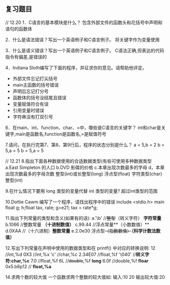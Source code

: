 ## 复习题目
// 12.20
1．C语言的基本模块是什么？
包含外部文件的函数头和花括号中声明和语句的函数体

2．什么是语法错误？写出一个英语例子和C语言例子。
将关键字作为变量使用

3．什么是语义错误？写出一个英语例子和C语言例子。
C语法正确,但表达的代码指令有偏差,是错误的

4．Indiana Sloth编写了下面的程序，并征求你的意见。请帮助他评定。
- 外部文件忘记打尖括号
- main主函数的括号错误
- 声明后忘记打分号
- 函数体的括号没结尾且错误
- 变量赋值符合有误
- 引用变量时错误
- 字符串没有打双引号

6．在main、int、function、char、=中，哪些是C语言的关键字？
int和char是关键字,main是函数名,function是函数名,=是赋值符号

7.请问，在执行完第7、第8、第9行后，程序的状态分别是什么？
a = 5,b = 2
b = 5,a = 5
b = 5,a = 5

// 12.21
8.指出下面各种数据使用的合适数据类型(有些可使用多种数据类型
a.East Simpleton 的人口
b.DVD 影碟的价格
c.本章出现次数最多的字母
d，本章出现次数最多的字母次数
整型(int)或长整型(long)
浮点型(float)
字符类型(char)
整型(int)

9.在什么情况下要用 long 类型的变量代替 int 类型的变量?
超过int类型的范围

10.Dottie Cawm 编写了一个程序，请找出程序中的错误
include <stdio.h>
main
float g; h;float tax, rate;
g=e21;
tax = rate*g;

11.指出下列常量的类型和含义(如果有的话):
a.'\b' //~~整型~~（转义字符） **字符常量**
b.1066 //整数常量 **（十进制数值）**
c.99.44 //浮点常量**（小数数值）**
d.0XAA //（十六进制）**整数常量**
e.2.0e30
浮点型~~（指数数值）~~**（科学计数法数值）**

12.写出下列常量在声明中使用的数据类型和在 printf() 中对应的转换说明:
12 //int,%d
0X3 //int,%x
'c' //char,%c
2.34E07 //float,%f
'\040' //**转义字符:char,%c**
7.0 //float,%f
6L //~~double~~,%f **long**
6.0f //double,%f **floar**
0x5.b6p12 // **float,%a**



14.求两个数的较大值
一个函数求两个整数的较大值如:
输入:10 20
输出较大值:20
